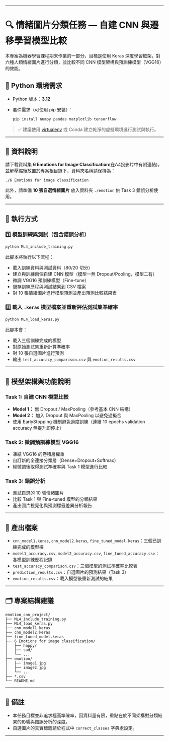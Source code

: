 
---

# 🔍 情緒圖片分類任務 — 自建 CNN 與遷移學習模型比較

本專案為機器學習課程期末作業的一部分，目標是使用 Keras 深度學習框架，對六種人類情緒圖片進行分類，並比較不同 CNN 模型架構與預訓練模型（VGG16）的效能。

## 🧪 Python 環境需求

* Python 版本：**3.12**
* 套件需求（可使用 pip 安裝）：

  ```bash
  pip install numpy pandas matplotlib tensorflow
  ```

> ✅ 建議使用 [virtualenv](https://virtualenv.pypa.io/en/latest/) 或 Conda 建立乾淨的虛擬環境進行測試與執行。

---

## 📁 資料說明

請下載資料集 **6 Emotions for Image Classification**(在A4投影片中有附連結)，並解壓縮後放置於專案根目錄下，資料夾名稱請保持為：

```
./6 Emotions for image classification
```

此外，請準備 **10 張自選情緒圖片** 放入資料夾 `./emotion` 供 Task 3 錯誤分析使用。

---

## 🚀 執行方式

### 1️⃣ 模型訓練與測試（包含錯誤分析）

```bash
python ML4_include_training.py
```

此腳本將執行以下流程：

* 載入訓練資料與測試資料（80/20 切分）
* 建立與訓練兩個自建 CNN 模型（模型一無 Dropout/Pooling，模型二有）
* 微調 VGG16 預訓練模型（Fine-tune）
* 儲存訓練歷程與測試結果到 CSV 檔案
* 對 10 張情緒圖片進行模型預測並產出預測比較結果表

### 2️⃣ 載入 `.keras` 模型檔案並重新評估測試集準確率

```bash
python ML4_load_keras.py
```

此腳本會：

* 載入三個訓練完成的模型
* 對原始測試集重新計算準確率
* 對 10 張自選圖片進行預測
* 輸出 `test_accuracy_comparison.csv` 與 `emotion_results.csv`

---

## 🧠 模型架構與功能說明

### Task 1: 自建 CNN 模型比較

* **Model 1：** 無 Dropout / MaxPooling（參考基本 CNN 結構）
* **Model 2：** 加入 Dropout 與 MaxPooling 以避免過擬合
* 使用 EarlyStopping 機制避免過度訓練（連續 10 epochs validation accuracy 無提升即停止）

### Task 2: 微調預訓練模型 VGG16

* 凍結 VGG16 的卷積層權重
* 自訂新的全連接分類層（Dense+Dropout+Softmax）
* 經微調後取得測試準確率與 Task 1 模型進行比較

### Task 3: 錯誤分析

* 測試自選的 10 張情緒圖片
* 比較 Task 1 與 Fine-tuned 模型的分類結果
* 產出圖片視覺化與預測標籤差異分析報告

---

## 📄 產出檔案

* `cnn_model1.keras`, `cnn_model2.keras`, `fine_tuned_model.keras`：三個已訓練完成的模型檔
* `model1_accuracy.csv`, `model2_accuracy.csv`, `fine_tuned_accuracy.csv`：各模型訓練歷程記錄
* `test_accuracy_comparison.csv`：三個模型的測試準確率比較表
* `prediction_results.csv`：自選圖片的預測結果（Task 3）
* `emotion_results.csv`：載入模型後重新測試的結果

---

## 🗂 專案結構建議

```
emotion_cnn_project/
├── ML4_include_training.py
├── ML4_load_keras.py
├── cnn_model1.keras
├── cnn_model2.keras
├── fine_tuned_model.keras
├── 6 Emotions for image classification/
│   ├── happy/
│   ├── sad/
│   └── ...
├── emotion/
│   ├── image1.jpg
│   ├── image2.jpg
│   └── ...
├── *.csv
└── README.md
```

---

## 💬 備註

* 本任務目標並非追求極高準確率，因資料量有限，重點在於不同架構對分類結果的影響與錯誤分析的深度。
* 自選圖片的真實標籤請於程式中 `correct_classes` 字典處設定。

---
